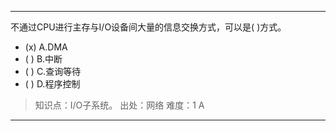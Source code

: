 ---
不通过CPU进行主存与I/O设备间大量的信息交换方式，可以是( )方式。
- (x) A.DMA 
- ( ) B.中断 
- ( ) C.查询等待 
- ( ) D.程序控制

> 知识点：I/O子系统。
> 出处：网络
> 难度：1
> A

---